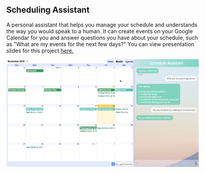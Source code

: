 ## Scheduling Assistant
A personal assistant that helps you manage your schedule and understands the way you would speak to a human. It can create events on your Google Calendar for you and answer questions you have about your schedule, such as "What are my events for the next few days?" You can view presentation slides for this project [here.](http://slides.com/junolee/scheduling-assistant)

![Demo Screenshot](images/demo.png)
